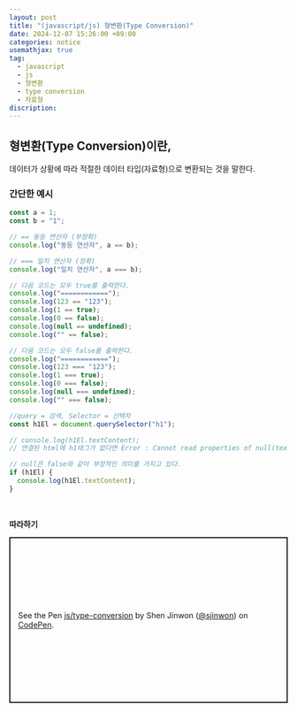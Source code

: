 ```yaml
---
layout: post
title: "(javascript/js) 형변환(Type Conversion)"
date: 2024-12-07 15:26:00 +09:00
categories: notice
usemathjax: true
tag:
  - javascript
  - js
  - 형변환
  - type conversion
  - 자료형
discription:
---
```


## 형변환(Type Conversion)이란,

데이터가 상황에 따라 적절한 데이터 타입(자료형)으로 변환되는 것을 말한다.

### 간단한 예시

```js
const a = 1;
const b = "1";

// == 동등 연산자 (부정확)
console.log("동등 연산자", a == b);

// === 일치 연산자 (정확)
console.log("일치 연산자", a === b);

// 다음 코드는 모두 true를 출력한다.
console.log("============");
console.log(123 == "123");
console.log(1 == true);
console.log(0 == false);
console.log(null == undefined);
console.log("" == false);

// 다음 코드는 모두 false를 출력한다.
console.log("============");
console.log(123 === "123");
console.log(1 === true);
console.log(0 === false);
console.log(null === undefined);
console.log("" === false);

//query = 검색, Selector = 선택자
const h1El = document.querySelector("h1");

// console.log(h1El.textContent);
// 연결된 html에 h1태그가 없다면 Error : Cannot read properties of null(textContent)

// null은 false와 같이 부정적인 의미를 가지고 있다.
if (h1El) {
  console.log(h1El.textContent);
}
```

<br>

**따라하기**

<p class="codepen" data-height="300" data-default-tab="js,result" data-slug-hash="RNbaGRX" data-pen-title="js/type-conversion" data-user="sjinwon" style="height: 300px; box-sizing: border-box; display: flex; align-items: center; justify-content: center; border: 2px solid; margin: 1em 0; padding: 1em;">
  <span>See the Pen <a href="https://codepen.io/sjinwon/pen/RNbaGRX">
  js/type-conversion</a> by Shen Jinwon (<a href="https://codepen.io/sjinwon">@sjinwon</a>)
  on <a href="https://codepen.io">CodePen</a>.</span>
</p>
<script async src="https://cpwebassets.codepen.io/assets/embed/ei.js"></script>

<br>
